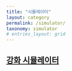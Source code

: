 ```yaml
---
title: "시뮬레이터"
layout: category
permalink: /simulator/
taxonomy: simulator
# entries_layout: grid
---
```


## [강화 시뮬레이터](/simulator/upgrade)
